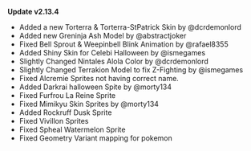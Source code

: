 **Update v2.13.4**

- Added a new Torterra & Torterra-StPatrick Skin by @dcrdemonlord 
- Added new Greninja Ash Model by @abstractjoker 
- Fixed Bell Sprout & Weepinbell Blink Animation by @rafael8355 
- Added Shiny Skin for Celebi Halloween by @ismegames 
- Slightly Changed Nintales Alola Color by @dcrdemonlord 
- Slightly Changed Terrakion Model to fix Z-Fighting by @ismegames 
- Fixed Alcremie Sprites not having correct name.
- Added Darkrai halloween Spite by @morty134 
- Fixed Furfrou La Reine Sprite
- Fixed Mimikyu Skin Sprites by @morty134 
- Added Rockruff Dusk Sprite
- Fixed Vivillon Sprites
- Fixed Spheal Watermelon Sprite
- Fixed Geometry Variant mapping for pokemon